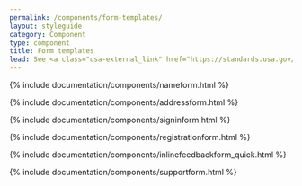 ```yaml
---
permalink: /components/form-templates/
layout: styleguide
category: Component
type: component
title: Form templates
lead: See <a class="usa-external_link" href="https://standards.usa.gov/form-templates/">US Web Design Standards</a> for details regarding when to use these components.
---
```


{% include documentation/components/nameform.html %}

{% include documentation/components/addressform.html %}

{% include documentation/components/signinform.html %}

{% include documentation/components/registrationform.html %}

{% include documentation/components/inlinefeedbackform_quick.html %}

{% include documentation/components/supportform.html %}
